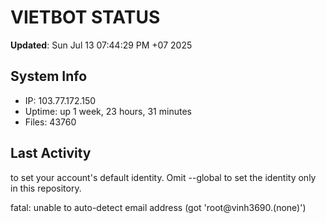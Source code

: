 # VIETBOT STATUS
**Updated**: Sun Jul 13 07:44:29 PM +07 2025

## System Info
- IP: 103.77.172.150
- Uptime: up 1 week, 23 hours, 31 minutes
- Files: 43760

## Last Activity

to set your account's default identity.
Omit --global to set the identity only in this repository.

fatal: unable to auto-detect email address (got 'root@vinh3690.(none)')
